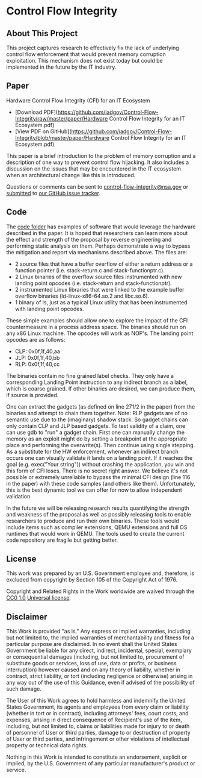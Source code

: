 # Control Flow Integrity

## About This Project

This project captures research to effectively fix the lack of underlying control flow enforcement that would prevent memory corruption exploitation. This mechanism does not exist today but could be implemented in the future by the IT industry.

## Paper

Hardware Control Flow Integrity (CFI) for an IT Ecosystem
* [Download PDF](https://github.com/iadgov/Control-Flow-Integrity/raw/master/paper/Hardware Control Flow Integrity for an IT Ecosystem.pdf)
* [View PDF on GitHub](https://github.com/iadgov/Control-Flow-Integrity/blob/master/paper/Hardware Control Flow Integrity for an IT Ecosystem.pdf)

This paper is a brief introduction to the problem of memory corruption and a description of one way to prevent control flow hijacking. It also includes a discussion on the issues that may be encountered in the IT ecosystem when an architectural change like this is introduced.
 
Questions or comments can be sent to control-flow-integrity@nsa.gov or [submitted](https://github.com/iadgov/Control-Flow-Integrity/issues/new) to [our GitHub issue tracker](https://github.com/iadgov/Control-Flow-Integrity/issues).

## Code 

The [code folder](https://github.com/iadgov/Control-Flow-Integrity/tree/master/code) has examples of software that would leverage the hardware described in the paper. It is hoped that researchers can learn more about the effect and strength of the proposal by reverse engineering and performing static analysis on them. Perhaps demonstrate a way to bypass the mitigation and report via mechanisms described above. The files are:

* 2 source files that have a buffer overflow of either a return address or a function pointer (i.e. stack-return.c and stack-functionptr.c).
* 2 Linux binaries of the overflow source files instrumented with new landing point opcodes (i.e. stack-return and stack-functionptr).
* 2 instrumented Linux libraries that were linked to the example buffer overflow binaries (ld-linux-x86-64.so.2 and libc.so.6).
* 1 binary of ls, just as a typical Linux utility that has been instrumented with landing point opcodes.

These simple examples should allow one to explore the impact of the CFI countermeasure in a process address space. The binaries should run on any x86 Linux machine. The opcodes will work as NOP's. The landing point opcodes are as follows:

* CLP: 0x0f,1f,40,aa
* JLP: 0x0f,1f,40,bb
* RLP: 0x0f,1f,40,cc

The binaries contain no fine grained label checks. They only have a corresponding Landing Point instruction to any indirect branch as a label, which is coarse grained. If other binaries are desired, we can produce them, if source is provided.

One can extract the gadgets (as defined on line 271/2 in the paper) from the binaries and attempt to chain them together. Note: RLP gadgets are of no semantic use due to the (imaginary) shadow stack. So gadget chains can only contain CLP and JLP based gadgets. To test validity of a claim, one can use gdb to "run" a gadget chain. First one can manually change the memory as an exploit might do by setting a breakpoint at the appropriate place and performing the overwrite(s). Then continue using single stepping. As a substitute for the HW enforcement, whenever an indirect branch occurs one can visually validate it lands on a landing point. If it reaches the goal (e.g. exec("Your string")) without crashing the application, you win and this form of CFI loses. There is no secret right answer. We believe it's not possible or extremely unreliable to bypass the minimal CFI design (line 116 in the paper) with these code samples (and others like them). Unfortunately, this is the best dynamic tool we can offer for now to allow independent validation.

In the future we will be releasing research results quantifying the strength and weakness of the proposal as well as possibly releasing tools to enable researchers to produce and run their own binaries. These tools would include items such as compiler extensions, QEMU extensions and full OS runtimes that would work in QEMU. The tools used to create the current code repository are fragile but getting better.

## License
This work was prepared by an U.S. Government employee and, therefore, is excluded from copyright by Section 105 of the Copyright Act of 1976.

Copyright and Related Rights in the Work worldwide are waived through the [CC0 1.0](https://creativecommons.org/publicdomain/zero/1.0/) [Universal license](https://creativecommons.org/publicdomain/zero/1.0/legalcode).

## Disclaimer
This Work is provided "as is." Any express or implied warranties, including but not limited to, the
implied warranties of merchantability and fitness for a particular purpose are disclaimed. In no event
shall the United States Government be liable for any direct, indirect, incidental, special, exemplary or
consequential damages (including, but not limited to, procurement of substitute goods or services, loss
of use, data or profits, or business interruption) however caused and on any theory of liability, whether
in contract, strict liability, or tort (including negligence or otherwise) arising in any way out of the use of
this Guidance, even if advised of the possibility of such damage.

The User of this Work agrees to hold harmless and indemnify the United States Government, its agents
and employees from every claim or liability (whether in tort or in contract), including attorneys' fees,
court costs, and expenses, arising in direct consequence of Recipient's use of the item, including, but not
limited to, claims or liabilities made for injury to or death of personnel of User or third parties, damage
to or destruction of property of User or third parties, and infringement or other violations of intellectual
property or technical data rights.

Nothing in this Work is intended to constitute an endorsement, explicit or implied, by the U.S.
Government of any particular manufacturer's product or service.